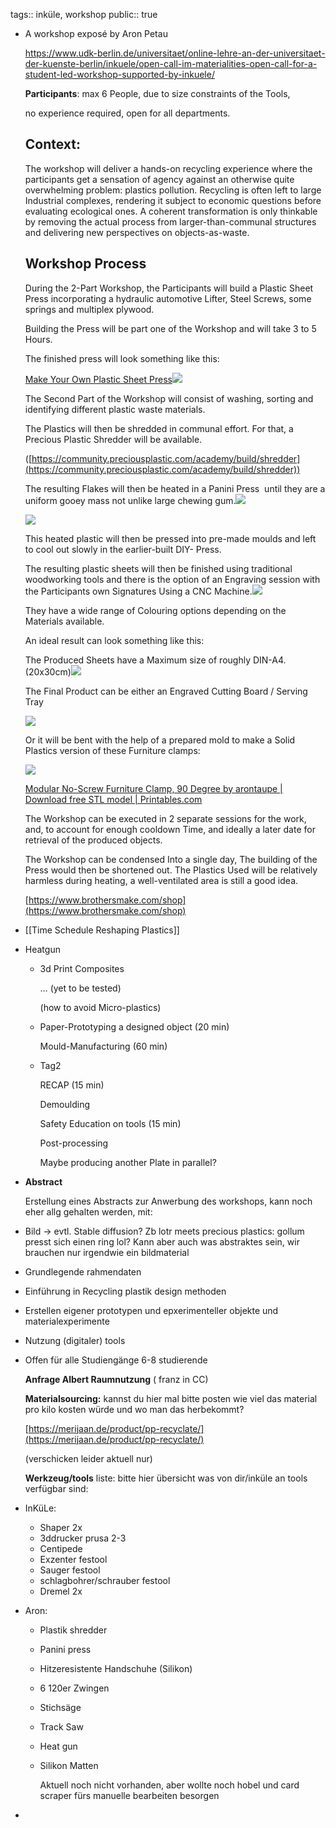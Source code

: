 tags:: inküle, workshop
public:: true

- A workshop exposé by Aron Petau
  
  https://www.udk-berlin.de/universitaet/online-lehre-an-der-universitaet-der-kuenste-berlin/inkuele/open-call-im-materialities-open-call-for-a-student-led-workshop-supported-by-inkuele/
  
  **Participants**: max 6 People, due to size constraints of the Tools, 
  
  no experience required, open for all departments.
  
  ## **Context**: 
  
  The workshop will deliver a hands-on recycling experience where the participants get a sensation of agency against an otherwise quite overwhelming problem: plastics pollution. Recycling is often left to large Industrial complexes, rendering it subject to economic questions before evaluating ecological ones. A coherent transformation is only thinkable by removing the actual process from larger-than-communal structures and delivering new perspectives on objects-as-waste.
  
  ## **Workshop Process**
  
  During the 2-Part Workshop, the Participants will build a Plastic Sheet Press incorporating a hydraulic automotive Lifter, Steel Screws, some springs and multiplex plywood.
  
  Building the Press will be part one of the Workshop and will take 3 to 5 Hours. 
  
  The finished press will look something like this:
  
  [Make Your Own Plastic Sheet Press](https://www.youtube.com/watch?v=V-GBVacDFoU)![](https://lh7-rt.googleusercontent.com/docsz/AD_4nXddy--m8501ktVO3JKPOTFDSI0n-DDCTLjmWbhCFMNIZW91hRv0UYdBgfEdwk6hWf3tnYM2bxx1diARGeEYFQhBswKvPDr_kao6BHgjIHfWOC-2cFC0yWHTJEv67uvb-y1voZbf2_cyvNGRD7znm41DkUVc?key=BqCfgBIZfXlLiMUiYLhn27NG)
  
  The Second Part of the Workshop will consist of washing, sorting and identifying different plastic waste materials.
  
  The Plastics will then be shredded in communal effort. For that, a Precious Plastic Shredder will be available.
  
  ([https://community.preciousplastic.com/academy/build/shredder](https://community.preciousplastic.com/academy/build/shredder))
  
  The resulting Flakes will then be heated in a Panini Press  until they are a uniform gooey mass not unlike large chewing gum.![](https://lh7-rt.googleusercontent.com/docsz/AD_4nXf5W5ujIsXHSMbP9_LBUoHMryNvpPwE_p1S8uwBlKJPIetSD2ATHE4iAPxiT4kADpeudkODOTHiLsqMmJODckp4Q4-PT9v4VfBZCxDPFZ2RLS9VLshP-gTPIT3Mbx7G2ZlxbdQYL_vpdomkPHRmBBkJu3w?key=BqCfgBIZfXlLiMUiYLhn27NG)
  
  ![](https://lh7-rt.googleusercontent.com/docsz/AD_4nXewnNLRejyF6uSUipv82bD0pd1q3ktYMQgdIb_5hxnTnpDuJjt9zydSI0fFZpPaytIXGuFcFC4a2EdrEZGzmzCybytO46QqDmz5Q4ewO1ofvbe2eIo_W4iEJ8WGlWzNYLpqJmh24DRbVHaXLqjRZ0W6PZ0?key=BqCfgBIZfXlLiMUiYLhn27NG)
  
  This heated plastic will then be pressed into pre-made moulds and left to cool out slowly in the earlier-built DIY- Press.
  
  The resulting plastic sheets will then be finished using traditional woodworking tools and there is the option of an Engraving session with the Participants own Signatures Using a CNC Machine.![](https://lh7-rt.googleusercontent.com/docsz/AD_4nXcd5t6G9AsJSbxtQ_vav4Og5naNfZzw7x2V07LaTQx05wYik3LyFdUmRmsrjljIu4X9Y7cZ7BlZW2Z8pRj1OyRyTtHG5UqgCdojgH3D-kxJ3Aq3AZ9nccDaAWHYYwFuVvtL_9Oncn8COh6nbpwi51zl9yQ?key=BqCfgBIZfXlLiMUiYLhn27NG)
  
  They have a wide range of Colouring options depending on the Materials available. 
  
  An ideal result can look something like this: 
  
  The Produced Sheets have a Maximum size of roughly DIN-A4. (20x30cm)![](https://lh7-rt.googleusercontent.com/docsz/AD_4nXeUIcYu-9G36RrPoP2id1-5DYUDpz4U0Y3vFKrT3ghGccY2VK5hqH3n8BLXcJjO0ICnXZkS9Phbxby6h2wGmtNf2fqYFtUvlGZz_zZgojmsdzQV_HvB3lHn56_klYhJP6q6XrmCZa6A_cqsj3i3h9kZI73B?key=BqCfgBIZfXlLiMUiYLhn27NG)
  
  The Final Product can be either an Engraved Cutting Board / Serving Tray 
  
  ![](https://lh7-rt.googleusercontent.com/docsz/AD_4nXeXt9MAbZB_lcLF4SV-UDMi-RXeHeP6saYGkQRO1JXEqPg3YL-ty_56dUH4Rf-6g3b7htgKZj4ImRnENsNcbkVxwGn6CW_6AFfe4_M9QKSxF0HNxMbPNv1phXUQz9KjTDSYy4z0pc-Kdx0m__UWoQxMz0EL?key=BqCfgBIZfXlLiMUiYLhn27NG)
  
  Or it will be bent with the help of a prepared mold to make a Solid Plastics version of these Furniture clamps:
  
  ![](https://lh7-rt.googleusercontent.com/docsz/AD_4nXepQgSP5p077OkrenngMwXQQHiV6i53prz5kkPmKAhud5On8p8jNxpbvOmS-k5nE58ZcjjZpYQpBq-VfGM358ucqKVKUdd_PbEVqI8IbuNQaFfVibexrevRQI-ixW9wmC-UCac7fhVVxHFScjWxlLm1xMSs?key=BqCfgBIZfXlLiMUiYLhn27NG)
  
  [Modular No-Screw Furniture Clamp, 90 Degree by arontaupe | Download free STL model | Printables.com](https://www.printables.com/model/637989-modular-no-screw-furniture-clamp-90-degree)
  
  The Workshop can be executed in 2 separate sessions for the work, and, to account for enough cooldown Time, and ideally a later date for retrieval of the produced objects.
  
  The Workshop can be condensed Into a single day, The building of the Press would then be shortened out. The Plastics Used will be relatively harmless during heating, a well-ventilated area is still a good idea. 
  
  [https://www.brothersmake.com/shop](https://www.brothersmake.com/shop)
- [[Time Schedule Reshaping Plastics]]
- Heatgun
	- 3d Print Composites
	  
	  … (yet to be tested)
	  
	  (how to avoid Micro-plastics)
	- Paper-Prototyping a designed object (20 min)
	  
	  Mould-Manufacturing (60 min)
	- Tag2
	  
	  RECAP (15 min)
	  
	  Demoulding
	  
	  Safety Education on tools (15 min)
	  
	  Post-processing
	  
	  Maybe producing another Plate in parallel?
- **Abstract**
  
  Erstellung eines Abstracts zur Anwerbung des workshops, kann noch eher allg gehalten werden, mit:
- Bild -> evtl. Stable diffusion? Zb lotr meets precious plastics: gollum presst sich einen ring lol? Kann aber auch was abstraktes sein, wir brauchen nur irgendwie ein bildmaterial
- Grundlegende rahmendaten
- Einführung in Recycling plastik design methoden
- Erstellen eigener prototypen und epxerimenteller objekte und materialexperimente
- Nutzung (digitaler) tools
- Offen für alle Studiengänge 6-8 studierende 
  
  **Anfrage Albert Raumnutzung** ( franz in CC)
  
  **Materialsourcing:** kannst du hier mal bitte posten wie viel das material pro kilo kosten würde und wo man das herbekommt?
  
  [https://merijaan.de/product/pp-recyclate/](https://merijaan.de/product/pp-recyclate/)
  
  (verschicken leider aktuell nur)
  
  **Werkzeug/tools** liste: bitte hier übersicht was von dir/inküle an tools verfügbar sind:
- InKüLe:
	- Shaper 2x
	- 3ddrucker prusa 2-3
	- Centipede
	- Exzenter festool
	- Sauger festool
	- schlagbohrer/schrauber festool
	- Dremel 2x
- Aron:
	- Plastik shredder
	- Panini press
	- Hitzeresistente Handschuhe (Silikon)
	- 6 120er Zwingen
	- Stichsäge
	- Track Saw
	- Heat gun
	- Silikon Matten
	  
	  Aktuell noch nicht vorhanden, aber wollte noch hobel und card scraper fürs manuelle bearbeiten besorgen
-